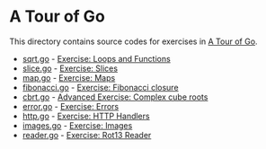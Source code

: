 A Tour of Go
================================================================================

This directory contains source codes for exercises in
[A Tour of Go](http://tour.golang.org/).

- [sqrt.go](sqrt.go) - [Exercise: Loops and Functions](http://tour.golang.org/#25)
- [slice.go](slice.go) - [Exercise: Slices](http://tour.golang.org/#38)
- [map.go](map.go) - [Exercise: Maps](http://tour.golang.org/#43)
- [fibonacci.go](fibonacci.go) - [Exercise: Fibonacci closure](http://tour.golang.org/#46)
- [cbrt.go](cbrt.go) - [Advanced Exercise: Complex cube roots](http://tour.golang.org/#50)
- [error.go](error.go) - [Exercise: Errors](http://tour.golang.org/#58)
- [http.go](http.go) - [Exercise: HTTP Handlers](http://tour.golang.org/#60)
- [images.go](images.go) - [Exercise: Images](http://tour.golang.org/#62)
- [reader.go](reader.go) - [Exercise: Rot13 Reader](http://tour.golang.org/#63)

